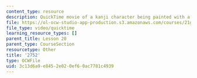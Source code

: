 ```yaml
---
content_type: resource
description: QuickTime movie of a kanji character being painted with a brush.
file: https://ol-ocw-studio-app-production.s3.amazonaws.com/courses/21g-504-japanese-iv-spring-2009/3c13d6a9e8452e020ef60ac7781c4939_2752.mov
file_type: video/quicktime
learning_resource_types: []
parent_title: Lesson 20
parent_type: CourseSection
resourcetype: Other
title: '2752'
type: OCWFile
uid: 3c13d6a9-e845-2e02-0ef6-0ac7781c4939
---
```

